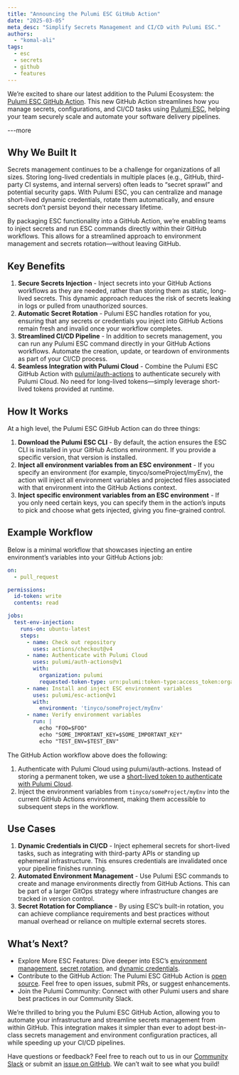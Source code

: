 ```yaml
---
title: "Announcing the Pulumi ESC GitHub Action"
date: "2025-03-05"
meta_desc: "Simplify Secrets Management and CI/CD with Pulumi ESC."
authors: 
  - "komal-ali"
tags:
  - esc
  - secrets
  - github
  - features
---
```


We’re excited to share our latest addition to the Pulumi Ecosystem: the [Pulumi ESC GitHub Action](https://github.com/marketplace/actions/esc-action). This new GitHub Action streamlines how you manage secrets, configurations, and CI/CD tasks using [Pulumi ESC](/product/esc), helping your team securely scale and automate your software delivery pipelines.

---more

## Why We Built It

Secrets management continues to be a challenge for organizations of all sizes. Storing long-lived credentials in multiple places (e.g., GitHub, third-party CI systems, and internal servers) often leads to “secret sprawl” and potential security gaps. With Pulumi ESC, you can centralize and manage short-lived dynamic credentials, rotate them automatically, and ensure secrets don’t persist beyond their necessary lifetime.

By packaging ESC functionality into a GitHub Action, we’re enabling teams to inject secrets and run ESC commands directly within their GitHub workflows. This allows for a streamlined approach to environment management and secrets rotation—without leaving GitHub.

## Key Benefits

1.	**Secure Secrets Injection** - Inject secrets into your GitHub Actions workflows as they are needed, rather than storing them as static, long-lived secrets. This dynamic approach reduces the risk of secrets leaking in logs or pulled from unauthorized sources.
2.	**Automatic Secret Rotation** - Pulumi ESC handles rotation for you, ensuring that any secrets or credentials you inject into GitHub Actions remain fresh and invalid once your workflow completes.
3.	**Streamlined CI/CD Pipeline** - In addition to secrets management, you can run any Pulumi ESC command directly in your GitHub Actions workflows. Automate the creation, update, or teardown of environments as part of your CI/CD process.
4.	**Seamless Integration with Pulumi Cloud** - Combine the Pulumi ESC GitHub Action with [pulumi/auth-actions](https://github.com/marketplace/actions/pulumi-auth-action) to authenticate securely with Pulumi Cloud. No need for long-lived tokens—simply leverage short-lived tokens provided at runtime.

## How It Works

At a high level, the Pulumi ESC GitHub Action can do three things:

1. **Download the Pulumi ESC CLI** - By default, the action ensures the ESC CLI is installed in your GitHub Actions environment. If you provide a specific version, that version is installed.
2. **Inject all environment variables from an ESC environment** - If you specify an environment (for example, tinyco/someProject/myEnv), the action will inject all environment variables and projected files associated with that environment into the GitHub Actions context.
3. **Inject specific environment variables from an ESC environment** - If you only need certain keys, you can specify them in the action’s inputs to pick and choose what gets injected, giving you fine-grained control.

## Example Workflow

Below is a minimal workflow that showcases injecting an entire environment’s variables into your GitHub Actions job:

```yaml
on:
  - pull_request

permissions:
  id-token: write
  contents: read

jobs:
  test-env-injection:
    runs-on: ubuntu-latest
    steps:
      - name: Check out repository
        uses: actions/checkout@v4
      - name: Authenticate with Pulumi Cloud
        uses: pulumi/auth-actions@v1
        with:
          organization: pulumi
          requested-token-type: urn:pulumi:token-type:access_token:organization
      - name: Install and inject ESC environment variables
        uses: pulumi/esc-action@v1
        with:
          environment: 'tinyco/someProject/myEnv'
      - name: Verify environment variables
        run: |
          echo "FOO=$FOO"
          echo "SOME_IMPORTANT_KEY=$SOME_IMPORTANT_KEY"
          echo "TEST_ENV=$TEST_ENV"
```

The GitHub Action workflow above does the following:

1.	Authenticate with Pulumi Cloud using pulumi/auth-actions. Instead of storing a permanent token, we use a [short-lived token to authenticate with Pulumi Cloud](https://www.pulumi.com/docs/pulumi-cloud/access-management/oidc/client/github/).
2.	Inject the environment variables from `tinyco/someProject/myEnv` into the current GitHub Actions environment, making them accessible to subsequent steps in the workflow.

## Use Cases

1.	**Dynamic Credentials in CI/CD** - Inject ephemeral secrets for short-lived tasks, such as integrating with third-party APIs or standing up ephemeral infrastructure. This ensures credentials are invalidated once your pipeline finishes running.
2.	**Automated Environment Management** - Use Pulumi ESC commands to create and manage environments directly from GitHub Actions. This can be part of a larger GitOps strategy where infrastructure changes are tracked in version control.
3.	**Secret Rotation for Compliance** - By using ESC’s built-in rotation, you can achieve compliance requirements and best practices without manual overhead or reliance on multiple external secrets stores.

## What’s Next?

- Explore More ESC Features: Dive deeper into ESC’s [environment management](/docs/esc/environments/working-with-environments), [secret rotation](/docs/esc/environments/rotation), and [dynamic credentials](/docs/esc/integrations/dynamic-login-credentials).
- Contribute to the GitHub Action: The Pulumi ESC GitHub Action is [open source](https://github.com/pulumi/esc-action). Feel free to open issues, submit PRs, or suggest enhancements.
- Join the Pulumi Community: Connect with other Pulumi users and share best practices in our Community Slack.

We’re thrilled to bring you the Pulumi ESC GitHub Action, allowing you to automate your infrastructure and streamline secrets management from within GitHub. This integration makes it simpler than ever to adopt best-in-class secrets management and environment configuration practices, all while speeding up your CI/CD pipelines.

Have questions or feedback? Feel free to reach out to us in our [Community Slack](https://pulumi-community.slack.com/join/shared_invite/zt-2amio1u4h-5Y35enT27Y0dk4N8ZYHbMg#/shared-invite/email) or submit an [issue on GitHub](https://github.com/pulumi/esc-action/issues?q=sort%3Aupdated-desc+is%3Aissue+is%3Aopen). We can’t wait to see what you build!
